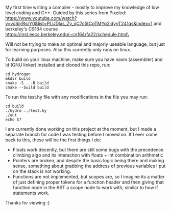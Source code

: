 My first time writing a compiler - mostly to improve my knowledge of low level coding and C++.
Guided by this series from Pixeled: https://www.youtube.com/watch?v=vcSijrRsrY0&list=PLUDlas_Zy_qC7c5tCgTMYq2idyyT241qs&index=1
and berkeley's CS164 course https://inst.eecs.berkeley.edu/~cs164/fa22/schedule.html\ 

Will not be trying to make an optimal and majorly useable language, but just for learning purposes. Also this currently only runs on linux. 

To build on your linux machine, make sure you have nasm (assembler) and ld (GNU linker) installed and cloned this repo, run:

```
cd hydrogen
mkdir build
cmake -S . -B build
cmake --build build
```

To run the test.hy file with any modifications in the file you may run:
```
cd build
./hydro ../test.hy
./out
echo $?
```

I am currently done working on this project at the moment, but I made a separate branch for code I was testing before I moved on. If I ever come back to this, these will be the first things I do:
  - Floats work decently, but there are still some bugs with the precedence climbing algo and its interaction with floats + int combination arithmetic
  - Pointers are broken, and despite the basic logic being there and making sense, something about grabbing the address of previous variables I put on the stack is not working. 
  - Functions are not implemented, but scopes are, so I imagine its a matter of just defining proper tokens for a function header and then giving that function node in the AST a scope node to work with, similar to how if statements work.

Thanks for viewing :) 
